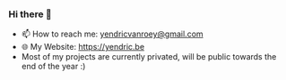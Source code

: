 ### Hi there 👋

- 📫 How to reach me: yendricvanroey@gmail.com
- 🌐 My Website: https://yendric.be
- Most of my projects are currently privated, will be public towards the end of the year :)
